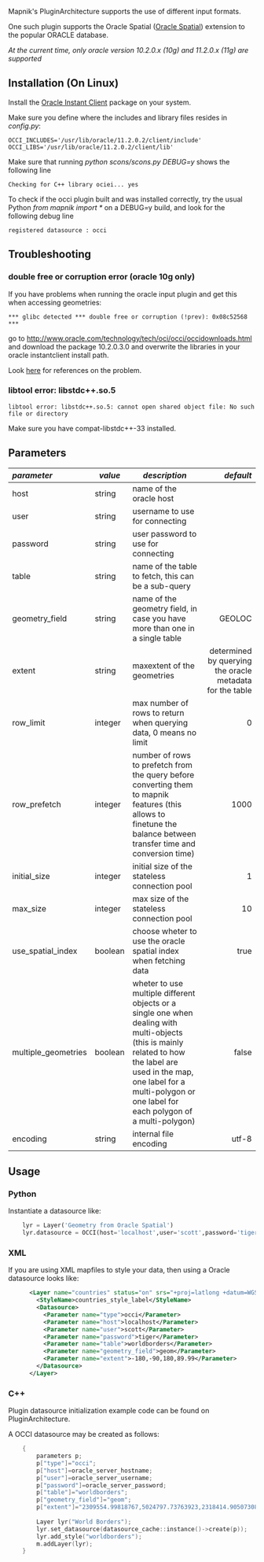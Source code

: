 <!-- Name: OCCI -->
<!-- Version: 10 -->
<!-- Last-Modified: 2010/11/22 03:02:02 -->
<!-- Author: kunitoki -->

Mapnik's PluginArchitecture supports the use of different input formats.

One such plugin supports the Oracle Spatial ([Oracle Spatial](http://en.wikipedia.org/wiki/Oracle_Spatial)) extension to the popular ORACLE database.

*At the current time, only oracle version 10.2.0.x (10g) and 11.2.0.x (11g) are supported*


## Installation (On Linux)

Install the [Oracle Instant Client](http://www.oracle.com/technology/software/tech/oci/instantclient/index.html) package on your system.

Make sure you define where the includes and library files resides in _config.py_:


    OCCI_INCLUDES='/usr/lib/oracle/11.2.0.2/client/include'
    OCCI_LIBS='/usr/lib/oracle/11.2.0.2/client/lib'

Make sure that running _python scons/scons.py DEBUG=y_ shows the following line

    Checking for C++ library ociei... yes

To check if the occi plugin built and was installed correctly, try the usual Python _from mapnik import *_ on a DEBUG=y build, and look for the following debug line

    registered datasource : occi

## Troubleshooting

### double free or corruption error (oracle 10g only)

If you have problems when running the oracle input plugin and get this when accessing geometries:

    *** glibc detected *** double free or corruption (!prev): 0x08c52568 ***

go to http://www.oracle.com/technology/tech/oci/occi/occidownloads.html and download the package 10.2.0.3.0 and overwrite the libraries in your oracle instantclient install path.

Look [here](http://bugs.gentoo.org/show_bug.cgi?id=257431) for references on the problem.

### libtool error: libstdc++.so.5

    libtool error: libstdc++.so.5: cannot open shared object file: No such file or directory
Make sure you have compat-libstdc++-33 installed.


## Parameters

| *parameter*       | *value*  | *description* | *default* |
|:------------------|----------|---------------|----------:|
| host                  | string       | name of the oracle host | |
| user                  | string       | username to use for connecting | |
| password              | string       | user password to use for connecting | |
| table                 | string       | name of the table to fetch, this can be a sub-query | |
| geometry_field        | string       | name of the geometry field, in case you have more than one in a single table | GEOLOC |
| extent                | string       | maxextent of the geometries | determined by querying the oracle metadata for the table |
| row_limit             | integer      | max number of rows to return when querying data, 0 means no limit | 0 |
| row_prefetch          | integer      | number of rows to prefetch from the query before converting them to mapnik features (this allows to finetune the balance between transfer time and conversion time) | 1000 |
| initial_size          | integer      | initial size of the stateless connection pool | 1 |
| max_size              | integer      | max size of the stateless connection pool | 10 |
| use_spatial_index     | boolean      | choose wheter to use the oracle spatial index when fetching data | true |
| multiple_geometries   | boolean      | wheter to use multiple different objects or a single one when dealing with multi-objects (this is mainly related to how the label are used in the map, one label for a multi-polygon or one label for each polygon of a multi-polygon)| false |
| encoding              | string       | internal file encoding | utf-8 |

## Usage

### Python

Instantiate a datasource like:

```python
    lyr = Layer('Geometry from Oracle Spatial')
    lyr.datasource = OCCI(host='localhost',user='scott',password='tiger',table='worldborders',geometry_field='geom')
```

### XML

If you are using XML mapfiles to style your data, then using a Oracle datasource looks like:


```xml
      <Layer name="countries" status="on" srs="+proj=latlong +datum=WGS84">
        <StyleName>countries_style_label</StyleName>
        <Datasource>
          <Parameter name="type">occi</Parameter>
          <Parameter name="host">localhost</Parameter>
          <Parameter name="user">scott</Parameter>      
          <Parameter name="password">tiger</Parameter>
          <Parameter name="table">worldborders</Parameter>
          <Parameter name="geometry_field">geom</Parameter>
          <Parameter name="extent">-180,-90,180,89.99</Parameter>
        </Datasource>
      </Layer>
```

### C++

Plugin datasource initialization example code can be found on PluginArchitecture.

A OCCI datasource may be created as follows:

```cpp
    {
        parameters p;
        p["type"]="occi";
        p["host"]=oracle_server_hostname;
        p["user"]=oracle_server_username;
        p["password"]=oracle_server_password;
        p["table"]="worldborders";
        p["geometry_field"]="geom";
        p["extent"]="2309554.99818767,5024797.73763923,2318414.90507308,5040447.94690007"; // optional
    
        Layer lyr("World Borders");
        lyr.set_datasource(datasource_cache::instance()->create(p));
        lyr.add_style("worldborders");
        m.addLayer(lyr);
    }
```
